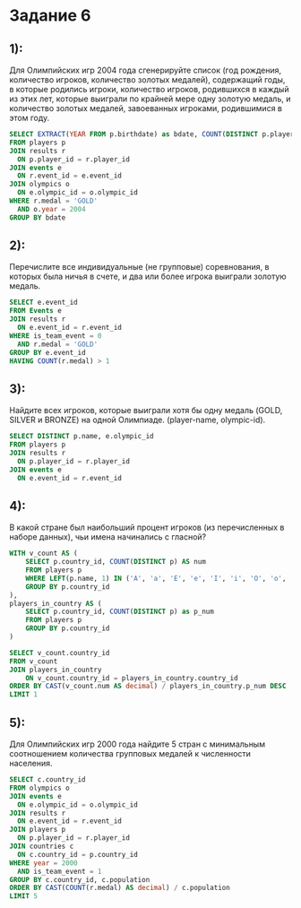 # Задание 6

## 1): 

Для Олимпийских игр 2004 года сгенерируйте список (год рождения, количество игроков, количество золотых медалей), содержащий годы, в которые родились игроки, количество игроков, родившихся в каждый из этих лет, которые выиграли по крайней мере одну золотую медаль, и количество золотых медалей, завоеванных игроками, родившимися в этом году.

```sql
SELECT EXTRACT(YEAR FROM p.birthdate) as bdate, COUNT(DISTINCT p.player_id), COUNT(r.medal)
FROM players p
JOIN results r 
  ON p.player_id = r.player_id
JOIN events e 
  ON r.event_id = e.event_id
JOIN olympics o 
  ON e.olympic_id = o.olympic_id
WHERE r.medal = 'GOLD'
  AND o.year = 2004
GROUP BY bdate
```

## 2):

Перечислите все индивидуальные (не групповые) соревнования, в которых была ничья в счете, и два или более игрока выиграли золотую медаль.

```sql
SELECT e.event_id
FROM Events e
JOIN results r 
  ON e.event_id = r.event_id
WHERE is_team_event = 0
  AND r.medal = 'GOLD'
GROUP BY e.event_id
HAVING COUNT(r.medal) > 1
```

## 3):

Найдите всех игроков, которые выиграли хотя бы одну медаль (GOLD, SILVER и BRONZE) на одной Олимпиаде. (player-name, olympic-id).

```sql
SELECT DISTINCT p.name, e.olympic_id
FROM players p
JOIN results r 
  ON p.player_id = r.player_id
JOIN events e 
  ON e.event_id = r.event_id
```

## 4):

В какой стране был наибольший процент игроков (из перечисленных в наборе данных), чьи имена начинались с гласной?

```sql
WITH v_count AS (
    SELECT p.country_id, COUNT(DISTINCT p) AS num
    FROM players p
    WHERE LEFT(p.name, 1) IN ('A', 'a', 'E', 'e', 'I', 'i', 'O', 'o', 'U', 'u')
    GROUP BY p.country_id
),
players_in_country AS (
    SELECT p.country_id, COUNT(DISTINCT p) as p_num
    FROM players p
    GROUP BY p.country_id
)

SELECT v_count.country_id
FROM v_count
JOIN players_in_country 
    ON v_count.country_id = players_in_country.country_id
ORDER BY CAST(v_count.num AS decimal) / players_in_country.p_num DESC
LIMIT 1
```

## 5):

Для Олимпийских игр 2000 года найдите 5 стран с минимальным соотношением количества групповых медалей к численности населения.

```sql
SELECT c.country_id
FROM olympics o
JOIN events e 
  ON e.olympic_id = o.olympic_id
JOIN results r 
  ON e.event_id = r.event_id
JOIN players p 
  ON p.player_id = r.player_id
JOIN countries c 
  ON c.country_id = p.country_id
WHERE year = 2000
  AND is_team_event = 1
GROUP BY c.country_id, c.population
ORDER BY CAST(COUNT(r.medal) AS decimal) / c.population
LIMIT 5
```
